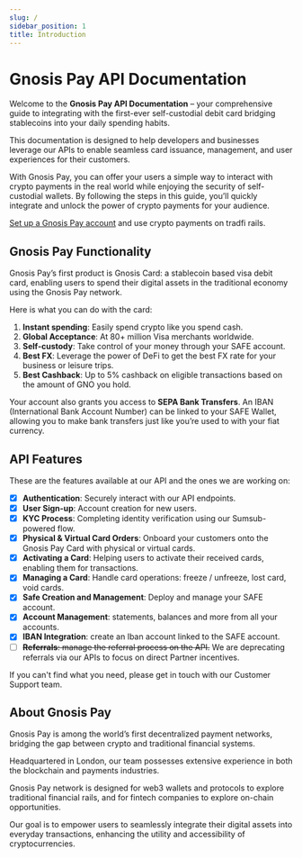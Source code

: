 ```yaml
---
slug: /
sidebar_position: 1
title: Introduction
---
```


# Gnosis Pay API Documentation

Welcome to the **Gnosis Pay API Documentation** – your comprehensive guide to integrating with the first-ever
self-custodial debit card bridging stablecoins into your daily spending habits.

This documentation is designed to help developers and businesses leverage our APIs
to enable seamless card issuance, management, and user experiences for their customers.

With Gnosis Pay, you can offer your users a simple way to interact with crypto payments in the real world while enjoying
the security of self-custodial wallets. By following the steps in this guide, you’ll quickly integrate and unlock the
power of crypto payments for your audience.

[Set up a Gnosis Pay account](https://app.gnosispay.com/signup) and use crypto payments on tradfi rails.

## Gnosis Pay Functionality 

Gnosis Pay’s first product is Gnosis Card: a stablecoin based visa debit card,
enabling users to spend their digital assets in the traditional economy using the Gnosis Pay network. 

Here is what you can do with the card:

1. **Instant spending**: Easily spend crypto like you spend cash.
2. **Global Acceptance**: At 80+ million Visa merchants worldwide.
3. **Self-custody**: Take control of your money through your SAFE account.
4. **Best FX**: Leverage the power of DeFi to get the best FX rate for your business or leisure trips.
5. **Best Cashback**: Up to 5% cashback on eligible transactions based on the amount of GNO you hold.

Your account also grants you access to **SEPA Bank Transfers**. 
An IBAN (International Bank Account Number) can be linked to your SAFE Wallet,
allowing you to make bank transfers just like you’re used to with your fiat currency.

## API Features

These are the features available at our API and the ones we are working on: 

- [x] **Authentication**: Securely interact with our API endpoints.
- [x] **User Sign-up**: Account creation for new users.
- [x] **KYC Process**: Completing identity verification using our Sumsub-powered flow.
- [x] **Physical & Virtual Card Orders**: Onboard your customers onto the Gnosis Pay Card with physical or virtual cards. 
- [x] **Activating a Card**: Helping users to activate their received cards, enabling them for transactions.
- [x] **Managing a Card**: Handle card operations: freeze / unfreeze, lost card, void cards.
- [x] **Safe Creation and Management**: Deploy and manage your SAFE account.
- [x] **Account Management**: statements, balances and more from all your accounts.
- [x] **IBAN Integration**: create an Iban account linked to the SAFE account.
- [ ] ~~**Referrals**: manage the referral process on the API.~~ We are deprecating referrals via our APIs to focus on direct Partner incentives. 

If you can't find what you need, please get in touch with our Customer Support team.

## About Gnosis Pay 

Gnosis Pay is among the world’s first decentralized payment networks, 
bridging the gap between crypto and traditional financial systems. 

Headquartered in London, our team possesses extensive experience in both the blockchain and payments industries.

Gnosis Pay network is designed for web3 wallets and protocols to explore traditional financial rails, 
and for fintech companies to explore on-chain opportunities. 

Our goal is to empower users to seamlessly integrate their digital assets into everyday transactions, 
enhancing the utility and accessibility of cryptocurrencies.
